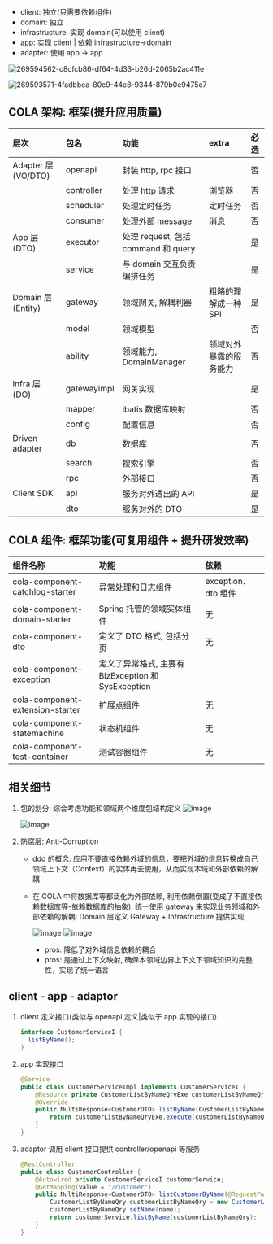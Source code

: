 - client: 独立(只需要依赖组件)
- domain: 独立
- infrastructure: 实现 domain(可以使用 client)
- app: 实现 client | 依赖 infrastructure->domain
- adapter: 使用 app -> app

![269594562-c8cfcb86-df64-4d33-b26d-2065b2ac411e](https://github.com/fork-repoes/COLA/assets/42330329/b0e6770a-6372-4468-b74c-8d204f6953a5)

![269593571-4fadbbea-80c9-44e8-9344-879b0e9475e7](https://github.com/fork-repoes/COLA/assets/42330329/13468e44-2ed0-4fbd-b1b2-5d19cefd01de)

## COLA 架构: 框架(提升应用质量)

| 层次               | 包名        | 功能                                | extra                  | 必选 |
| :----------------- | :---------- | :---------------------------------- | :--------------------- | :--- |
| Adapter 层(VO/DTO) | openapi     | 封装 http, rpc 接口                 |                        | 否   |
|                    | controller  | 处理 http 请求                      | 浏览器                 | 否   |
|                    | scheduler   | 处理定时任务                        | 定时任务               | 否   |
|                    | consumer    | 处理外部 message                    | 消息                   | 否   |
| App 层(DTO)        | executor    | 处理 request, 包括 command 和 query |                        | 是   |
|                    | service     | 与 domain 交互负责编排任务          |                        | 是   |
| Domain 层(Entity)  | gateway     | 领域网关, 解耦利器                  | 粗略的理解成一种 SPI   | 是   |
|                    | model       | 领域模型                            |                        | 否   |
|                    | ability     | 领域能力, DomainManager             | 领域对外暴露的服务能力 | 否   |
| Infra 层(DO)       | gatewayimpl | 网关实现                            |                        | 是   |
|                    | mapper      | ibatis 数据库映射                   |                        | 否   |
|                    | config      | 配置信息                            |                        | 否   |
| Driven adapter     | db          | 数据库                              |                        | 否   |
|                    | search      | 搜索引擎                            |                        | 否   |
|                    | rpc         | 外部接口                            |                        | 否   |
| Client SDK         | api         | 服务对外透出的 API                  |                        | 是   |
|                    | dto         | 服务对外的 DTO                      |                        | 是   |

## COLA 组件: 框架功能(可复用组件 + 提升研发效率)

| 组件名称                         | 功能                                                | 依赖                |
| :------------------------------- | :-------------------------------------------------- | :------------------ |
| cola-component-catchlog-starter  | 异常处理和日志组件                                  | exception、dto 组件 |
| cola-component-domain-starter    | Spring 托管的领域实体组件                           | 无                  |
| cola-component-dto               | 定义了 DTO 格式, 包括分页                           | 无                  |
| cola-component-exception         | 定义了异常格式, 主要有 BizException 和 SysException |
| cola-component-extension-starter | 扩展点组件                                          | 无                  |
| cola-component-statemachine      | 状态机组件                                          | 无                  |
| cola-component-test-container    | 测试容器组件                                        | 无                  |

## 相关细节

1. 包的划分: 综合考虑功能和领域两个维度包结构定义
   ![image](https://github.com/fork-repoes/COLA/assets/42330329/807e547c-117d-4d72-a287-f9b3f6643161)

   ![image](https://github.com/fork-repoes/COLA/assets/42330329/3b5df4a4-f5e4-4813-a558-85771d4f7fe2)

2. 防腐层: Anti-Corruption

   - ddd 的概念: 应用不要直接依赖外域的信息，要把外域的信息转换成自己领域上下文（Context）的实体再去使用，从而实现本域和外部依赖的解耦
   - 在 COLA 中将数据库等都泛化为外部依赖, 利用依赖倒置(变成了不直接依赖数据库等-依赖数据库的抽象), 统一使用 gateway 来实现业务领域和外部依赖的解耦: Domain 层定义 Gateway + Infrastructure 提供实现

     ![image](https://github.com/fork-repoes/COLA/assets/42330329/94e68d92-d39a-40ba-ae50-0ae41ed323c5)
     ![image](https://github.com/fork-repoes/COLA/assets/42330329/516ea1f6-1443-4510-947c-491143acd81a)

     - pros: 降低了对外域信息依赖的耦合
     - pros: 是通过上下文映射, 确保本领域边界上下文下领域知识的完整性，实现了统一语言

## client - app - adaptor

1. client 定义接口(类似与 openapi 定义|类似于 app 实现的接口)
   ```java
   interface CustomerServiceI {
     listByName();
   }
   ```
2. app 实现接口
   ```java
   @Service
   public class CustomerServiceImpl implements CustomerServiceI {
       @Resource private CustomerListByNameQryExe customerListByNameQryExe;
       @Override
       public MultiResponse<CustomerDTO> listByName(CustomerListByNameQry customerListByNameQry) {
           return customerListByNameQryExe.execute(customerListByNameQry);
       }
   }
   ```
3. adaptor 调用 client 接口提供 controller/openapi 等服务
   ```java
   @RestController
   public class CustomerController {
       @Autowired private CustomerServiceI customerService;
       @GetMapping(value = "/customer")
       public MultiResponse<CustomerDTO> listCustomerByName(@RequestParam(required = false) String name){
           CustomerListByNameQry customerListByNameQry = new CustomerListByNameQry();
           customerListByNameQry.setName(name);
           return customerService.listByName(customerListByNameQry);
       }
   }
   ```

